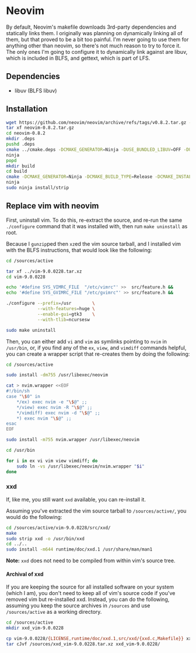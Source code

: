 # Neovim

By default, Neovim's makefile downloads 3rd-party dependencies and statically links them. I originally was planning on dynamically linking all of them, but that proved to be a bit too painful. I'm never going to use them for anything other than neovim, so there's not much reason to try to force it. The only ones I'm going to configure it to dynamically link against are libuv, which is included in BLFS, and gettext, which is part of LFS.

## Dependencies

* libuv (BLFS libuv)

## Installation

```sh
wget https://github.com/neovim/neovim/archive/refs/tags/v0.8.2.tar.gz -O neovim-0.8.2.tar.gz
tar xf neovim-0.8.2.tar.gz
cd neovim-0.8.2
mkdir .deps
pushd .deps
cmake ../cmake.deps -DCMAKE_GENERATOR=Ninja -DUSE_BUNDLED_LIBUV=OFF -DUSE_BUNDLED_GETTEXT=OFF -DCMAKE_BUILD_TYPE=Release -DCMAKE_INSTALL_PREFIX=/usr
ninja
popd
mkdir build
cd build
cmake -DCMAKE_GENERATOR=Ninja -DCMAKE_BUILD_TYPE=Release -DCMAKE_INSTALL_PREFIX=/usr -DCMAKE_INSTALL_LIBDIR=/usr/lib -DCMAKE_INSTALL_LOCALEDIR=/usr/share/locale -DCMAKE_INSTALL_MANDIR=/usr/share/man ..
ninja
sudo ninja install/strip
```

## Replace vim with neovim

First, uninstall vim. To do this, re-extract the source, and re-run the same `./configure` command that it was installed with, then run `make uninstall` as root.

Because I `gunzip`ped then `xz`ed the vim source tarball, and I installed vim with the BLFS instructions, that would look like the following:
```sh
cd /sources/active

tar xf ../vim-9.0.0228.tar.xz
cd vim-9.0.0228

echo '#define SYS_VIMRC_FILE  "/etc/vimrc"' >>  src/feature.h &&
echo '#define SYS_GVIMRC_FILE "/etc/gvimrc"' >> src/feature.h &&

./configure --prefix=/usr        \
            --with-features=huge \
            --enable-gui=gtk3    \
            --with-tlib=ncursesw

sudo make uninstall
```

Then, you can either add `vi` and `vim` as symlinks pointing to `nvim` in `/usr/bin`, or, if you find any of the `ex`, `view`, and `vimdiff` commands helpful, you can create a wrapper script that re-creates them by doing the following:

```sh
cd /sources/active

sudo install -dm755 /usr/libexec/neovim

cat > nvim.wrapper <<EOF
#!/bin/sh
case "\$0" in
    */ex) exec nvim -e "\$@" ;;
    */view) exec nvim -R "\$@" ;;
    */vimdiff) exec nvim -d "\$@" ;;
    *) exec nvim "\$@" ;;
esac
EOF

sudo install -m755 nvim.wrapper /usr/libexec/neovim

cd /usr/bin

for i in ex vi vim view vimdiff; do
    sudo ln -vs /usr/libexec/neovim/nvim.wrapper "$i"
done
```

### xxd

If, like me, you still want `xxd` available, you can re-install it.

Assuming you've extracted the vim source tarball to `/sources/active/`, you would do the following:

```sh
cd /sources/active/vim-9.0.0228/src/xxd/
make
sudo strip xxd -o /usr/bin/xxd
cd ../..
sudo install -m644 runtime/doc/xxd.1 /usr/share/man/man1
```

**Note:** `xxd` does not need to be compiled from within vim's source tree.

#### Archival of xxd

If you are keeping the source for all installed software on your system (which I am), you don't need to keep all of vim's source code if you've removed vim but re-installed xxd. Instead, you can do the following, assuming you keep the source archives in `/sources` and use `/sources/active` as a working directory.
```sh
cd /sources/active
mkdir xxd_vim-9.0.0228

cp vim-9.0.0228/{LICENSE,runtime/doc/xxd.1,src/xxd/{xxd.c,Makefile}} xxd_vim-9.0.0228
tar cJvf /sources/xxd_vim-9.0.0228.tar.xz xxd_vim-9.0.0228/
```
